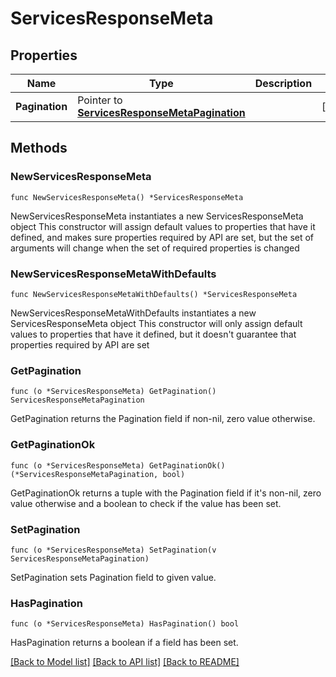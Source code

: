 # ServicesResponseMeta

## Properties

Name | Type | Description | Notes
------------ | ------------- | ------------- | -------------
**Pagination** | Pointer to [**ServicesResponseMetaPagination**](ServicesResponse_meta_pagination.md) |  | [optional] 

## Methods

### NewServicesResponseMeta

`func NewServicesResponseMeta() *ServicesResponseMeta`

NewServicesResponseMeta instantiates a new ServicesResponseMeta object
This constructor will assign default values to properties that have it defined,
and makes sure properties required by API are set, but the set of arguments
will change when the set of required properties is changed

### NewServicesResponseMetaWithDefaults

`func NewServicesResponseMetaWithDefaults() *ServicesResponseMeta`

NewServicesResponseMetaWithDefaults instantiates a new ServicesResponseMeta object
This constructor will only assign default values to properties that have it defined,
but it doesn't guarantee that properties required by API are set

### GetPagination

`func (o *ServicesResponseMeta) GetPagination() ServicesResponseMetaPagination`

GetPagination returns the Pagination field if non-nil, zero value otherwise.

### GetPaginationOk

`func (o *ServicesResponseMeta) GetPaginationOk() (*ServicesResponseMetaPagination, bool)`

GetPaginationOk returns a tuple with the Pagination field if it's non-nil, zero value otherwise
and a boolean to check if the value has been set.

### SetPagination

`func (o *ServicesResponseMeta) SetPagination(v ServicesResponseMetaPagination)`

SetPagination sets Pagination field to given value.

### HasPagination

`func (o *ServicesResponseMeta) HasPagination() bool`

HasPagination returns a boolean if a field has been set.


[[Back to Model list]](../README.md#documentation-for-models) [[Back to API list]](../README.md#documentation-for-api-endpoints) [[Back to README]](../README.md)


